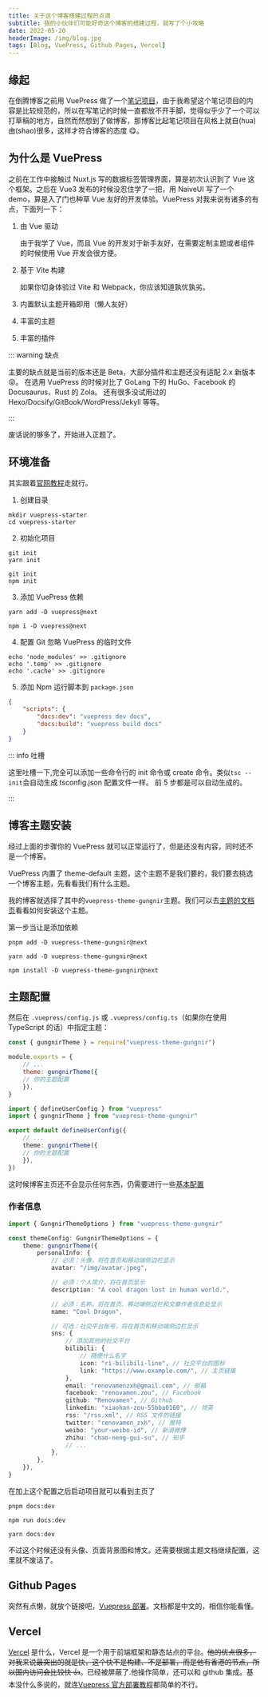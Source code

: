 ```yaml
---
title: 关于这个博客搭建过程的点滴
subtitle: 我的小伙伴们可能好奇这个博客的搭建过程，就写了个小攻略
date: 2022-05-20
headerImage: /img/blog.jpg
tags: [Blog, VuePress, Github Pages, Vercel]
---
```


## 缘起

在倒腾博客之前用 VuePress 做了一个[笔记项目](https://notes-rainbowatcher.vercel.app)，由于我希望这个笔记项目的内容是比较规范的，所以在写笔记的时候一直都放不开手脚，觉得似乎少了一个可以打草稿的地方，自然而然想到了做博客，那博客比起笔记项目在风格上就自(hua)由(shao)很多，这样才符合博客的态度 😋。

## 为什么是 VuePress

之前在工作中接触过 Nuxt.js 写的数据标签管理界面，算是初次认识到了 Vue 这个框架。之后在 Vue3 发布的时候没忍住学了一把，用 NaiveUI 写了一个 demo，算是入了门也种草 Vue 友好的开发体验。VuePress 对我来说有诸多的有点，下面列一下：

1. 由 Vue 驱动

   由于我学了 Vue，而且 Vue 的开发对于新手友好，在需要定制主题或者组件的时候使用 Vue 开发会很方便。

2. 基于 Vite 构建

   如果你切身体验过 Vite 和 Webpack，你应该知道孰优孰劣。

3. 内置默认主题开箱即用（懒人友好）
4. 丰富的主题
5. 丰富的插件

::: warning 缺点

主要的缺点就是当前的版本还是 Beta，大部分插件和主题还没有适配 2.x 新版本 😝。
在选用 VuePress 的时候对比了 GoLang 下的 HuGo、Facebook 的 Docusaurus、Rust 的 Zola。
还有很多没试用过的 Hexo/Docsify/GitBook/WordPress/Jekyll 等等。

:::

废话说的够多了，开始进入正题了。

## 环境准备

其实跟着[官网教程](https://v2.vuepress.vuejs.org/zh/guide/getting-started.html)走就行。

1.  创建目录

```shell
mkdir vuepress-starter
cd vuepress-starter
```

2.  初始化项目

<!-- <CodeGroup>
<CodeGroupItem title="YARN"> -->

```shell
git init
yarn init
```

<!-- </CodeGroupItem> -->
<!-- <CodeGroupItem title="NPM"> -->

```shell
git init
npm init
```

<!-- </CodeGroupItem>
</CodeGroup> -->

3.  添加 VuePress 依赖

<!-- <CodeGroup>
<CodeGroupItem title="YARN"> -->

```shell
yarn add -D vuepress@next
```

<!-- </CodeGroupItem>
<CodeGroupItem title="NPM"> -->

```shell
npm i -D vuepress@next
```

<!-- </CodeGroupItem>
</CodeGroup> -->

4.  配置 Git 忽略 VuePress 的临时文件

```shell
echo 'node_modules' >> .gitignore
echo '.temp' >> .gitignore
echo '.cache' >> .gitignore
```

5.  添加 Npm 运行脚本到 `package.json`

```json
{
    "scripts": {
        "docs:dev": "vuepress dev docs",
        "docs:build": "vuepress build docs"
    }
}
```

::: info 吐槽

这里吐槽一下,完全可以添加一些命令行的 init 命令或 create 命令。类似`tsc --init`会自动生成 tsconfig.json 配置文件一样。
前 5 步都是可以自动生成的。

:::

## 博客主题安装

经过上面的步骤你的 VuePress 就可以正常运行了，但是还没有内容，同时还不是一个博客。

VuePress 内置了 theme-default 主题，这个主题不是我们要的，我们要去挑选一个博客主题，先看看我们有什么主题。

<!-- ::: link {/img/icon/awesome-vuepress.jpg} [Awesome VuePress - V2 Themes](https://github.com/vuepress/awesome-vuepress/blob/main/v2.md#themes)

Awesome VuePress 列表

::: -->

我的博客就选择了其中的`vuepress-theme-gungnir`主题。我们可以去[主题的文档页](https://v2-vuepress-theme-gungnir.vercel.app/zh/docs/basic/intro.html)看看如何安装这个主题。

第一步当让是添加依赖

<!-- <CodeGroup>
<CodeGroupItem title="PNPM"> -->

```shell
pnpm add -D vuepress-theme-gungnir@next
```

<!-- </CodeGroupItem>
<CodeGroupItem title="YARN"> -->

```shell
yarn add -D vuepress-theme-gungnir@next
```

<!-- </CodeGroupItem>
<CodeGroupItem title="NPM"> -->

```shell
npm install -D vuepress-theme-gungnir@next
```

<!-- </CodeGroupItem>
</CodeGroup> -->

## 主题配置

然后在 `.vuepress/config.js` 或 `.vuepress/config.ts`（如果你在使用 TypeScript 的话）中指定主题：

<!-- <CodeGroup>
<CodeGroupItem title="JS" active> -->

```js [.vuepress/config.js]{5-7}
const { gungnirTheme } = require("vuepress-theme-gungnir")

module.exports = {
    // ...
    theme: gungnirTheme({
    // 你的主题配置
    }),
}
```

<!-- </CodeGroupItem>

<CodeGroupItem title="TS"> -->

```ts [.vuepress/config.ts]{6-8}
import { defineUserConfig } from "vuepress"
import { gungnirTheme } from "vuepress-theme-gungnir"

export default defineUserConfig({
    // ...
    theme: gungnirTheme({
    // 你的主题配置
    }),
})
```

<!-- </CodeGroupItem>
</CodeGroup> -->

这时候博客主页还不会显示任何东西，仍需要进行一些[基本配置](https://v2-vuepress-theme-gungnir.vercel.app/zh/docs/basic/config.html)

### 作者信息

```ts [.vuepress/config.ts]
import { GungnirThemeOptions } from "vuepress-theme-gungnir"

const themeConfig: GungnirThemeOptions = {
    theme: gungnirTheme({
        personalInfo: {
            // 必须：头像，将在首页和移动端侧边栏显示
            avatar: "/img/avatar.jpeg",

            // 必须：个人简介，将在首页显示
            description: "A cool dragon lost in human world.",

            // 必须：名称，将在首页、移动端侧边栏和文章作者信息处显示
            name: "Cool Dragon",

            // 可选：社交平台账号，将在首页和移动端侧边栏显示
            sns: {
                // 添加其他的社交平台
                bilibili: {
                    // 随便什么名字
                    icon: "ri-bilibili-line", // 社交平台的图标
                    link: "https://www.example.com/", // 主页链接
                },
                email: "renovamenzxh@gmail.com", // 邮箱
                facebook: "renovamen.zou", // Facebook
                github: "Renovamen", // Github
                linkedin: "xiaohan-zou-55bba0160", // 领英
                rss: "/rss.xml", // RSS 文件的链接
                twitter: "renovamen_zxh", // 推特
                weibo: "your-weibo-id", // 新浪微博
                zhihu: "chao-neng-gui-su", // 知乎
                // ...
            },
        },
    }),
}
```

在加上这个配置之后启动项目就可以看到主页了

<!-- <CodeGroup>
<CodeGroupItem title="PNPM"> -->

```shell
pnpm docs:dev
```

<!-- </CodeGroupItem>
<CodeGroupItem title="NPM"> -->

```shell
npm run docs:dev
```

<!-- </CodeGroupItem>
<CodeGroupItem title="YARN"> -->

```shell
yarn docs:dev
```

<!-- </CodeGroupItem>
</CodeGroup> -->

不过这个时候还没有头像、页面背景图和博文。还需要根据主题文档继续配置，这里就不废话了。

## Github Pages

突然有点懒，就放个链接吧，[Vuepress 部署](https://v2.vuepress.vuejs.org/zh/guide/deployment.html#github-pages)。文档都是中文的，相信你能看懂。

## Vercel

[Vercel](https://vercel.com/) 是什么，Vercel 是一个用于前端框架和静态站点的平台。~~他的优点很多，对我来说最突出的就是快，这个快不是构建、不是部署，而是他有香港的节点，所以国内访问会比较快 :+1:~~。已经被屏蔽了.他操作简单，还可以和 github 集成。基本没什么多说的，就连[Vuepress 官方部署教程](https://v2.vuepress.vuejs.org/zh/guide/deployment.html#vercel)都简单的不行。
